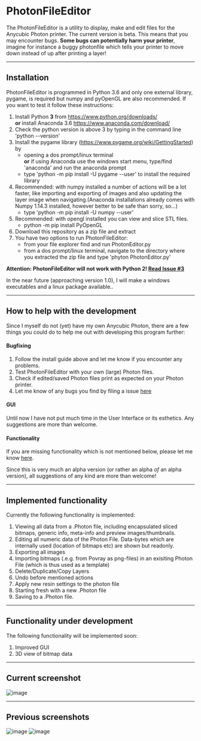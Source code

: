 # PhotonFileEditor

The PhotonFileEditor is a utility to display, make and edit files for the Anycubic Photon printer. The current version is beta. This means that you may encounter bugs. __Some bugs can potentially harm your printer__, imagine for instance a buggy photonfile which tells your printer to move down instead of up after printing a layer!
 
 ---
  
## Installation
PhotonFileEditor is programmed in Python 3.6 and only one external library, pygame, is required but numpy and pyOpenGL are also recommended. 
If you want to test it follow these instructions:
1) Install Python **3** from https://www.python.org/downloads/  
__or__ install Anaconda 3.6 https://www.anaconda.com/download/ 
2) Check the python version is above 3 by typing in the command line 'python --version'
3) Install the pygame library (https://www.pygame.org/wiki/GettingStarted) by 
   * opening a dos prompt/linux terminal  
   __or__ if using Anaconda use the windows start menu, type/find 'anaconda' and run the anaconda prompt
   * type 'python -m pip install -U pygame --user'  to install the required library
4) Recommended: with numpy installed a number of actions will be a lot faster, like importing and exporting of images and also updating the layer image when navigating.(Anaconda installations already comes with Numpy 1.14.3 installed, however better to be safe than sorry, so...)
   * type 'python -m pip install -U numpy --user'
5) Recommended: with opengl installed you can view and slice STL files.
   * python -m pip install PyOpenGL
6) Download this repository as a zip file and extract
7) You have two options to run PhotonFileEditor:
   * from your file explorer find and run PhotonEditor.py 
   * from a dos prompt/linux terminal, navigate to the directory where you extracted the zip file and type 'phyton PhotonEditor.py'

**Attention: PhotonFileEditor will not work with Python 2! [Read Issue #3](https://github.com/NardJ/PhotonFileUtils/issues/3)** 

In the near future (approaching version 1.0), I will make a windows executables and a linux package available..

---

## How to help with the development
Since I myself do not (yet) have my own Anycubic Photon, there are a few things you could do to help me out with developing this program further:

#### Bugfixing
1) Follow the install guide above and let me know if you encounter any problems.
2) Test PhotonFileEditor with your own (large) Photon files.
3) Check if edited/saved Photon files print as expected on your Photon printer.
4) Let me know of any bugs you find by filing a issue [here](https://github.com/NardJ/PhotonFileUtils/issues/)

#### GUI
Until now I have not put much time in the User Interface or its esthetics. Any suggestions are more than welcome.

#### Functionality
If you are missing functionality which is not mentioned below, please let me know [here](https://github.com/NardJ/PhotonFileUtils/issues/).

Since this is very much an alpha version (or rather an alpha *of* an alpha version), all suggestions of any kind are more than welcome!

---

## Implemented functionality
Currently the following functionality is implemented:
1. Viewing all data from a .Photon file, including encapsulated sliced bitmaps, generic info, meta-info and preview images/thumbnails.
2. Editing all numeric data of the Photon File. Data-bytes which are internally used (location of bitmaps etc) are shown but readonly.
3. Exporting all images
4. Importing bitmaps (.e.g. from Povray as png-files) in an exisiting Photon File (which is thus used as a template)
5. Delete/Duplicate/Copy Layers
6. Undo before mentioned actions
7. Apply new resin settings to the photon file
8. Starting fresh with a new .Photon file
9. Saving to a .Photon file.

---

## Functionality under development
The following functionality will be implemented soon:
1. Improved GUI
2. 3D view of bitmap data

---

## Current screenshot
![image](https://user-images.githubusercontent.com/11459480/41983949-b2a3c7b2-7a2f-11e8-9168-6176c4a9b16b.png)

---

## Previous screenshots
![image](https://user-images.githubusercontent.com/11083514/41735866-babb511a-7582-11e8-8e4e-37a96751b097.png)
![image](https://user-images.githubusercontent.com/11083514/41695957-74c0e4f0-7509-11e8-9be5-382ac51c9fe2.png)
 
